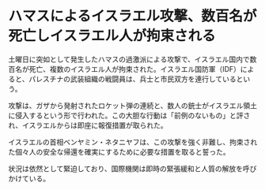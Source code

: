# ハマスによるイスラエル攻撃、数百名が死亡しイスラエル人が拘束される

土曜日に突如として発生したハマスの過激派による攻撃で、イスラエル国内で数百名が死亡、複数のイスラエル人が拘束された。イスラエル国防軍（IDF）によると、パレスチナの武装組織の戦闘員は、兵士と市民双方を連行しているという。

攻撃は、ガザから発射されたロケット弾の連続と、数人の銃士がイスラエル領土に侵入するという形で行われた。この大胆な行動は「前例のないもの」と評され、イスラエルからは即座に報復措置が取られた。

イスラエルの首相ベンヤミン・ネタニヤフは、この攻撃を強く非難し、拘束された個々人の安全な帰還を確実にするために必要な措置を取ると誓った。

状況は依然として緊迫しており、国際機関は即時の緊張緩和と人質の解放を呼びかけている。
